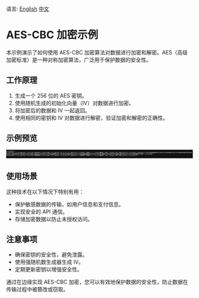 <div align="left">
  语言:
  <a title="英文" href="README.md">English</a>
  <a title="中文" href="README.zh-CN.md">中文</a>
</div>

# AES-CBC 加密示例

本示例演示了如何使用 AES-CBC 加密算法对数据进行加密和解密。AES（高级加密标准）是一种对称加密算法，广泛用于保护数据的安全性。

## 工作原理

1. 生成一个 256 位的 AES 密钥。
2. 使用随机生成的初始化向量（IV）对数据进行加密。
3. 将加密后的数据和 IV 一起返回。
4. 使用相同的密钥和 IV 对数据进行解密，验证加密和解密的正确性。

## 示例预览

![AES-CBC 示例预览](../../assets/images/aes-cbc-preview.avif)

## 使用场景

这种技术在以下情况下特别有用：

- 保护敏感数据的传输，如用户信息和支付信息。
- 实现安全的 API 通信。
- 存储加密数据以防止未授权访问。

## 注意事项

- 确保密钥的安全性，避免泄露。
- 使用强随机数生成器生成 IV。
- 定期更新密钥以增强安全性。

通过在边缘实现 AES-CBC 加密，您可以有效地保护数据的安全性，防止数据在传输过程中被篡改或窃取。